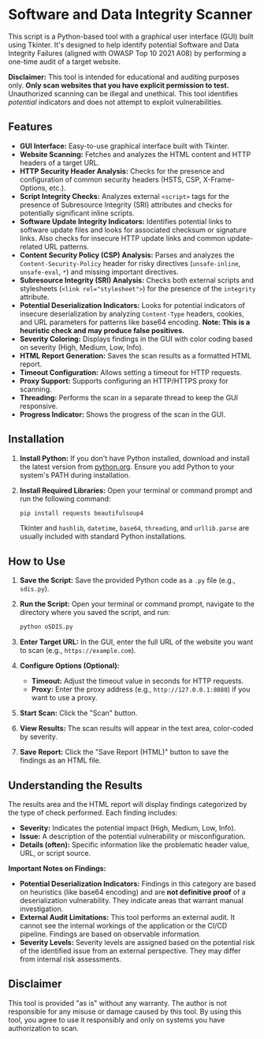 # Software and Data Integrity Scanner

This script is a Python-based tool with a graphical user interface (GUI) built using Tkinter. It's designed to help identify potential Software and Data Integrity Failures (aligned with OWASP Top 10 2021 A08) by performing a one-time audit of a target website.

**Disclaimer:** This tool is intended for educational and auditing purposes only. **Only scan websites that you have explicit permission to test.** Unauthorized scanning can be illegal and unethical. This tool identifies *potential* indicators and does not attempt to exploit vulnerabilities.

## Features

*   **GUI Interface:** Easy-to-use graphical interface built with Tkinter.
*   **Website Scanning:** Fetches and analyzes the HTML content and HTTP headers of a target URL.
*   **HTTP Security Header Analysis:** Checks for the presence and configuration of common security headers (HSTS, CSP, X-Frame-Options, etc.).
*   **Script Integrity Checks:** Analyzes external `<script>` tags for the presence of Subresource Integrity (SRI) attributes and checks for potentially significant inline scripts.
*   **Software Update Integrity Indicators:** Identifies potential links to software update files and looks for associated checksum or signature links. Also checks for insecure HTTP update links and common update-related URL patterns.
*   **Content Security Policy (CSP) Analysis:** Parses and analyzes the `Content-Security-Policy` header for risky directives (`unsafe-inline`, `unsafe-eval`, `*`) and missing important directives.
*   **Subresource Integrity (SRI) Analysis:** Checks both external scripts and stylesheets (`<link rel="stylesheet">`) for the presence of the `integrity` attribute.
*   **Potential Deserialization Indicators:** Looks for potential indicators of insecure deserialization by analyzing `Content-Type` headers, cookies, and URL parameters for patterns like base64 encoding. **Note: This is a heuristic check and may produce false positives.**
*   **Severity Coloring:** Displays findings in the GUI with color coding based on severity (High, Medium, Low, Info).
*   **HTML Report Generation:** Saves the scan results as a formatted HTML report.
*   **Timeout Configuration:** Allows setting a timeout for HTTP requests.
*   **Proxy Support:** Supports configuring an HTTP/HTTPS proxy for scanning.
*   **Threading:** Performs the scan in a separate thread to keep the GUI responsive.
*   **Progress Indicator:** Shows the progress of the scan in the GUI.

## Installation

1.  **Install Python:** If you don't have Python installed, download and install the latest version from [python.org](https://www.python.org/). Ensure you add Python to your system's PATH during installation.
2.  **Install Required Libraries:** Open your terminal or command prompt and run the following command:

    ```bash
    pip install requests beautifulsoup4
    ```

    Tkinter and `hashlib`, `datetime`, `base64`, `threading`, and `urllib.parse` are usually included with standard Python installations.

## How to Use

1.  **Save the Script:** Save the provided Python code as a `.py` file (e.g., `sdis.py`).
2.  **Run the Script:** Open your terminal or command prompt, navigate to the directory where you saved the script, and run:

    ```bash
    python oSDIS.py
    ```
3.  **Enter Target URL:** In the GUI, enter the full URL of the website you want to scan (e.g., `https://example.com`).
4.  **Configure Options (Optional):**
    *   **Timeout:** Adjust the timeout value in seconds for HTTP requests.
    *   **Proxy:** Enter the proxy address (e.g., `http://127.0.0.1:8080`) if you want to use a proxy.
5.  **Start Scan:** Click the "Scan" button.
6.  **View Results:** The scan results will appear in the text area, color-coded by severity.
7.  **Save Report:** Click the "Save Report (HTML)" button to save the findings as an HTML file.

## Understanding the Results

The results area and the HTML report will display findings categorized by the type of check performed. Each finding includes:

*   **Severity:** Indicates the potential impact (High, Medium, Low, Info).
*   **Issue:** A description of the potential vulnerability or misconfiguration.
*   **Details (often):** Specific information like the problematic header value, URL, or script source.

**Important Notes on Findings:**

*   **Potential Deserialization Indicators:** Findings in this category are based on heuristics (like base64 encoding) and are **not definitive proof** of a deserialization vulnerability. They indicate areas that warrant manual investigation.
*   **External Audit Limitations:** This tool performs an external audit. It cannot see the internal workings of the application or the CI/CD pipeline. Findings are based on observable information.
*   **Severity Levels:** Severity levels are assigned based on the potential risk of the identified issue from an external perspective. They may differ from internal risk assessments.

## Disclaimer

This tool is provided "as is" without any warranty. The author is not responsible for any misuse or damage caused by this tool. By using this tool, you agree to use it responsibly and only on systems you have authorization to scan.
